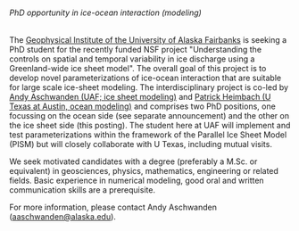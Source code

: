 ###### PhD opportunity in ice-ocean interaction (modeling)

The [Geophysical Institute of the University of Alaska
Fairbanks](http://www.gi.alaska.edu/) is seeking a PhD
student for the recently funded NSF project \"Understanding the controls
on spatial and temporal variability in ice discharge using a
Greenland-wide ice sheet model\". The overall goal of this project is to
develop novel parameterizations of ice-ocean interaction that are
suitable for large scale ice-sheet modeling. The interdisciplinary
project is co-led by [Andy Aschwanden (UAF; ice sheet
modeling)](http://glaciers.gi.alaska.edu/people/aschwanden)
and [Patrick Heimbach (U Texas at Austin, ocean
modeling)](https://heimbach.wordpress.com/) and comprises two
PhD positions, one focussing on the ocean side (see separate
announcement) and the other on the ice sheet side (this posting). The
student here at UAF will implement and test parameterizations within the
framework of the Parallel Ice Sheet Model (PISM) but will closely
collaborate with U Texas, including mutual visits.

We seek motivated candidates with a degree (preferably a M.Sc. or
equivalent) in geosciences, physics, mathematics, engineering or related
fields. Basic experience in numerical modeling, good oral and written
communication skills are a prerequisite.

For more information, please contact Andy Aschwanden
([aaschwanden\@alaska.edu](aaschwanden@alaska.edu)).
